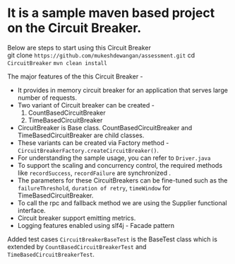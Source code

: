 # It is a sample maven based project on the Circuit Breaker. 

Below are steps to start using this Circuit Breaker  
git clone `https://github.com/mukeshdewangan/assessment.git`
cd `CircuitBreaker`
`mvn clean install`


The major features of the this Circuit Breaker -  
- It provides in memory circuit breaker for an application that serves large number of requests.
- Two variant of Circuit breaker can be created - 
   1. CountBasedCircuitBreaker
   2. TimeBasedCircuitBreaker
- CircuitBreaker is Base class. CountBasedCircuitBreaker and TimeBasedCircuitBreaker are child classes.
- These variants can be created via Factory method - `CircuitBreakerFactory.createCircuitBreaker()`.
- For understanding the sample usage, you can refer to `Driver.java`
- To support the scaling and concurrency control, the required methods like `recordSuccess`, `recordFailure` are synchronized .  
- The parameters for these CircuitBreakers can be fine-tuned such as the `failureThreshold`, `duration of retry`, `timeWindow` for TimeBasedCircuitBreaker. 
- To call the rpc and fallback method we are using the Supplier<T> functional interface.
- Circuit breaker support emitting metrics.
- Logging features enabled using slf4j - Facade pattern

Added test cases 
`CircuitBreakerBaseTest` is the BaseTest class which is extended by `CountBasedCircuitBreakerTest` and `TimeBasedCircuitBreakerTest`.
